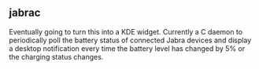 ## jabrac

Eventually going to turn this into a KDE widget. Currently a C daemon to periodically poll the battery status of connected Jabra devices and display a desktop notification every time the battery level has changed by 5% or the charging status changes.
